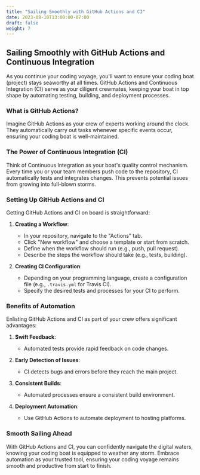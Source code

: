 ```yaml
---
title: "Sailing Smoothly with GitHub Actions and CI"
date: 2023-08-10T13:00:00-07:00
draft: false
weight: 7
---
```


## Sailing Smoothly with GitHub Actions and Continuous Integration

As you continue your coding voyage, you'll want to ensure your coding boat (project) stays seaworthy at all times. GitHub Actions and Continuous Integration (CI) serve as your diligent crewmates, keeping your boat in top shape by automating testing, building, and deployment processes.

### What is GitHub Actions?

Imagine GitHub Actions as your crew of experts working around the clock. They automatically carry out tasks whenever specific events occur, ensuring your coding boat is well-maintained.

### The Power of Continuous Integration (CI)

Think of Continuous Integration as your boat's quality control mechanism. Every time you or your team members push code to the repository, CI automatically tests and integrates changes. This prevents potential issues from growing into full-blown storms.

### Setting Up GitHub Actions and CI

Getting GitHub Actions and CI on board is straightforward:

1. **Creating a Workflow**:
   - In your repository, navigate to the "Actions" tab.
   - Click "New workflow" and choose a template or start from scratch.
   - Define when the workflow should run (e.g., push, pull request).
   - Describe the steps the workflow should take (e.g., tests, building).

2. **Creating CI Configuration**:
   - Depending on your programming language, create a configuration file (e.g., `.travis.yml` for Travis CI).
   - Specify the desired tests and processes for your CI to perform.

### Benefits of Automation

Enlisting GitHub Actions and CI as part of your crew offers significant advantages:

1. **Swift Feedback**:
   - Automated tests provide rapid feedback on code changes.
   
2. **Early Detection of Issues**:
   - CI detects bugs and errors before they reach the main project.

3. **Consistent Builds**:
   - Automated processes ensure a consistent build environment.

4. **Deployment Automation**:
   - Use GitHub Actions to automate deployment to hosting platforms.

### Smooth Sailing Ahead

With GitHub Actions and CI, you can confidently navigate the digital waters, knowing your coding boat is equipped to weather any storm. Embrace automation as your trusted tool, ensuring your coding voyage remains smooth and productive from start to finish.
